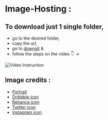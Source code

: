 # Image-Hosting :

## To download just 1 single folder,
   * go to the desired folder, 
   * copy the url, 
   * go to [downgit](https://minhaskamal.github.io/DownGit/#/home) & 
   * follow the steps on the video 👇 ->

![Video Instruction](https://cloud.githubusercontent.com/assets/5456665/17822364/940bded8-6678-11e6-9603-b84d75bccec1.gif)




## Image credits : 

   * [Portrait](https://www.pexels.com/photo/woman-wearing-brown-bucket-cap-732425/)
   * [Dribbble icon](https://www.flaticon.com/free-icon/dribbble-logo_87400)
   * [Behance icon](https://www.flaticon.com/free-icon/behance_254383)
   * [Twitter icon](https://www.flaticon.com/free-icon/twitter-sign_25347)
   * [Instagram icon](https://www.flaticon.com/free-icon/instagram_1384031)
